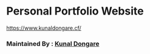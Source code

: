 # Personal Portfolio Website

https://www.kunaldongare.cf/

### Maintained By : [Kunal Dongare](https://github.com/nastyzera)
